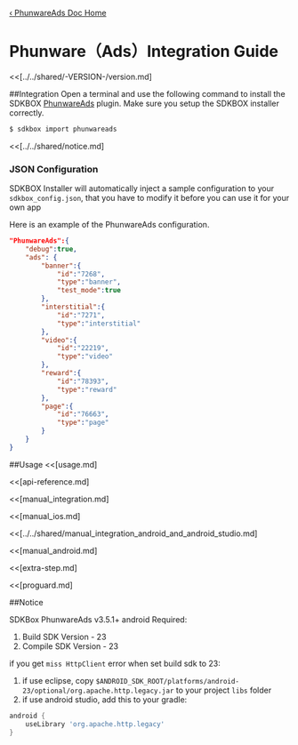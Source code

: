 [&#8249; PhunwareAds Doc Home](./)

<h1>Phunware（Ads）Integration Guide</h1>
<<[../../shared/-VERSION-/version.md]

##Integration
Open a terminal and use the following command to install the SDKBOX [PhunwareAds](http://ads.tapit.com/publisher/dashboard) plugin. Make sure you setup the SDKBOX installer correctly.
```bash
$ sdkbox import phunwareads
```

<<[../../shared/notice.md]

<!--## Configuration
<<[../../shared/sdkbox_cloud.md]
<<[../../shared/remote_application_config.md]-->

### JSON Configuration
SDKBOX Installer will automatically inject a sample configuration to your `sdkbox_config.json`, that you have to modify it before you can use it for your own app

Here is an example of the PhunwareAds configuration.
```json
"PhunwareAds":{
    "debug":true,
    "ads": {
        "banner":{
            "id":"7268",
            "type":"banner",
            "test_mode":true
        },
        "interstitial":{
            "id":"7271",
            "type":"interstitial"
        },
        "video":{
            "id":"22219",
            "type":"video"
        },
        "reward":{
            "id":"78393",
            "type":"reward"
        },
        "page":{
            "id":"76663",
            "type":"page"
        }
    }
}
```

<!--<<[sdkbox-config-encrypt.md]-->

##Usage
<<[usage.md]

<<[api-reference.md]

<<[manual_integration.md]

<<[manual_ios.md]

<<[../../shared/manual_integration_android_and_android_studio.md]

<<[manual_android.md]

<<[extra-step.md]

<<[proguard.md]

##Notice

SDKBox PhunwareAds v3.5.1+ android Required:

1. Build SDK Version - 23
2. Compile SDK Version - 23

if you get `miss HttpClient` error when set build sdk to 23:

1. if use eclipse, copy `$ANDROID_SDK_ROOT/platforms/android-23/optional/org.apache.http.legacy.jar` to your project `libs` folder
2. if use android studio, add this to your gradle:

``` groovy
android {
    useLibrary 'org.apache.http.legacy'
}
```
